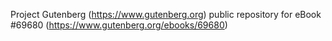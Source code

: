 Project Gutenberg (https://www.gutenberg.org) public repository for
eBook #69680 (https://www.gutenberg.org/ebooks/69680)
